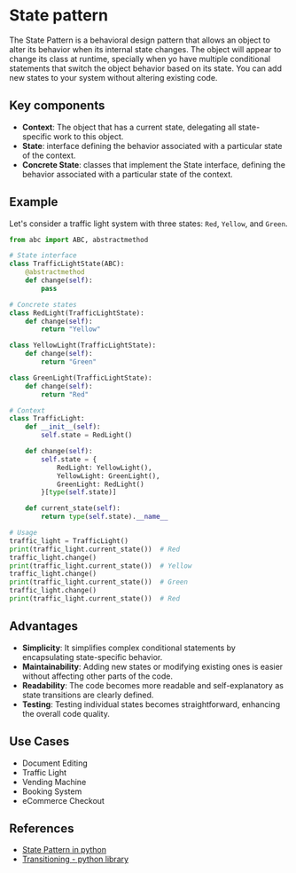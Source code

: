 # State pattern

The State Pattern is a behavioral design pattern that allows an object to alter
its behavior when its internal state changes. The object will appear to change
its class at runtime, specially when yo have multiple conditional statements
that switch the object behavior based on its state. You can add new states to
your system without altering existing code.

## Key components

- **Context**: The object that has a current state, delegating all
  state-specific work to this object.
- **State**: interface defining the behavior associated with a particular state
  of the context.
- **Concrete State**: classes that implement the State interface, defining the
  behavior associated with a particular state of the context.

## Example

Let's consider a traffic light system with three states: `Red`, `Yellow`, and
`Green`.

```python
from abc import ABC, abstractmethod

# State interface
class TrafficLightState(ABC):
    @abstractmethod
    def change(self):
        pass

# Concrete states
class RedLight(TrafficLightState):
    def change(self):
        return "Yellow"

class YellowLight(TrafficLightState):
    def change(self):
        return "Green"

class GreenLight(TrafficLightState):
    def change(self):
        return "Red"

# Context
class TrafficLight:
    def __init__(self):
        self.state = RedLight()

    def change(self):
        self.state = {
            RedLight: YellowLight(),
            YellowLight: GreenLight(),
            GreenLight: RedLight()
        }[type(self.state)]

    def current_state(self):
        return type(self.state).__name__

# Usage
traffic_light = TrafficLight()
print(traffic_light.current_state())  # Red
traffic_light.change()
print(traffic_light.current_state())  # Yellow
traffic_light.change()
print(traffic_light.current_state())  # Green
traffic_light.change()
print(traffic_light.current_state())  # Red
```

## Advantages

- **Simplicity**: It simplifies complex conditional statements by encapsulating
  state-specific behavior.
- **Maintainability**: Adding new states or modifying existing ones is easier
  without affecting other parts of the code.
- **Readability**: The code becomes more readable and self-explanatory as state
  transitions are clearly defined.
- **Testing**: Testing individual states becomes straightforward, enhancing the
  overall code quality.

## Use Cases

- Document Editing
- Traffic Light
- Vending Machine
- Booking System
- eCommerce Checkout

## References

- [State Pattern in python](https://medium.com/@amirm.lavasani/design-patterns-in-python-state-8916b2f65f69)
- [Transitioning - python library](https://github.com/pytransitions/transitions)
